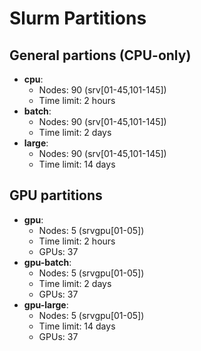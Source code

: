 # Slurm Partitions


## General partions (CPU-only)
* **cpu**:
    * Nodes: 90 (srv[01-45,101-145])
    * Time limit: 2 hours
* **batch**:
    * Nodes: 90 (srv[01-45,101-145])
    * Time limit: 2 days
* **large**:
    * Nodes: 90 (srv[01-45,101-145])
    * Time limit: 14 days


## GPU partitions
* **gpu**:
    * Nodes: 5 (srvgpu[01-05])
    * Time limit: 2 hours
    * GPUs: 37
* **gpu-batch**:
    * Nodes: 5 (srvgpu[01-05])
    * Time limit: 2 days
    * GPUs: 37
* **gpu-large**:
    * Nodes: 5 (srvgpu[01-05])
    * Time limit: 14 days
    * GPUs: 37

